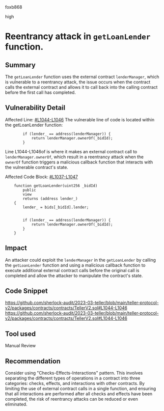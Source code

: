 foxb868

high

# Reentrancy attack in `getLoanLender` function.

## Summary
The `getLoanLender` function uses the external contract `lenderManager`, which is vulnerable to a reentrancy attack, the issue occurs when the contract calls the external contract and allows it to call back into the calling contract before the first call has completed.

## Vulnerability Detail
Affected Line: [#L1044-L1046](https://github.com/sherlock-audit/2023-03-teller/blob/main/teller-protocol-v2/packages/contracts/contracts/TellerV2.sol#L1044-L1046)
The vulnerable line of code is located within the getLoanLender function:
```solidity
        if (lender_ == address(lenderManager)) {
            return lenderManager.ownerOf(_bidId);
        }
```
Line L1044-L1046of is where it makes an external contract call to `lenderManager.ownerOf`, which result in a reentrancy attack when the `ownerOf` function triggers a malicious callback function that interacts with the vulnerable contract's state.

Affected Code Block: [#L1037-L1047](https://github.com/sherlock-audit/2023-03-teller/blob/main/teller-protocol-v2/packages/contracts/contracts/TellerV2.sol#L1037-L1047)
```solidity
    function getLoanLender(uint256 _bidId)
        public
        view
        returns (address lender_)
    {
        lender_ = bids[_bidId].lender;


        if (lender_ == address(lenderManager)) {
            return lenderManager.ownerOf(_bidId);
        }
    }
```

## Impact
An attacker could exploit the `lenderManager` in the `getLoanLender`  by calling the `getLoanLender` function and using a malicious callback function to execute additional external contract calls before the original call is completed and allow the attacker to manipulate the contract's state.

## Code Snippet
https://github.com/sherlock-audit/2023-03-teller/blob/main/teller-protocol-v2/packages/contracts/contracts/TellerV2.sol#L1044-L1046
https://github.com/sherlock-audit/2023-03-teller/blob/main/teller-protocol-v2/packages/contracts/contracts/TellerV2.sol#L1044-L1046

## Tool used

Manual Review

## Recommendation
Consider using "Checks-Effects-Interactions" pattern. This involves separating the different types of operations in a contract into three categories: checks, effects, and interactions with other contracts.
By limiting the use of external contract calls in a single function, and ensuring that all interactions are performed after all checks and effects have been completed, the risk of reentrancy attacks can be reduced or even eliminated.